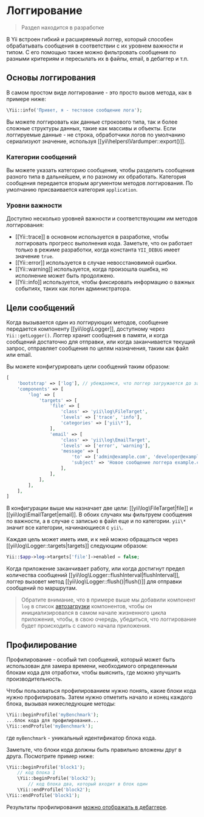 Логгирование
============

> Раздел находится в разработке

В Yii встроен гибкий и расширяемый логгер, который способен обрабатывать сообщения в соответствии с их уровнем важности и типом.
С его помощью также можно фильтровать сообщения по разными критериям и пересылать их в файлы, email, в дебаггер и т.п.

Основы логгирования
-------------------

В самом простом виде логгирование - это просто вызов метода, как в примере ниже:

```php
\Yii::info('Привет, я - тестовое сообщение лога');
```

Вы можете логгировать как данные строкового типа, так и более сложные структуры данных, такие как массивы и объекты. 
Если логгируемые данные - не строка, обработчики логов по умолчанию сериализуют значение, используя [[yii\helpers\Vardumper::export()]].

### Категории сообщений

Вы можете указать категорию сообщения, чтобы разделить сообщения разного типа в дальнейшем, и по разному их обработать. 
Категория сообщения передается вторым аргументом методов логгирования. По умолчанию присваивается категория `application`.

### Уровни важности

Доступно несколько уровней важности и соответствующим им методов логгирования:

- [[Yii::trace]] в основном используется в разработке, чтобы логгировать прогресс выполнения кода. Заметьте, что он работает только в 
режиме разработки, когда константа `YII_DEBUG` имеет значение `true`.
- [[Yii::error]] используется в случае невосстановимой ошибки.
- [[Yii::warning]] используется, когда произошла ошибка, но исполнение может быть продолжено.
- [[Yii::info]] используется, чтобы фиксировать информацию о важных событиях, таких как логин администратора.

Цели сообщений
------------------

Когда вызывается один из логгирующих методов, сообщение передается компоненту [[yii\log\Logger]], доступному через 
`Yii::getLogger()`. Логгер хранит сообщения в памяти, и когда сообщений достаточно для отправки, или когда 
заканчивается текущий запрос, отправляет сообщения по целям назначения, таким как файл или email.


Вы можете конфигурировать цели сообщений таким образом:

```php
[
    'bootstrap' => ['log'], // убеждаемся, что логгер загружается до запуска приложения
    'components' => [
        'log' => [
            'targets' => [
                'file' => [
                    'class' => 'yii\log\FileTarget',
                    'levels' => ['trace', 'info'],
                    'categories' => ['yii\*'],
                ],
                'email' => [
                    'class' => 'yii\log\EmailTarget',
                    'levels' => ['error', 'warning'],
                    'message' => [
                        'to' => ['admin@example.com', 'developer@example.com'],
                        'subject' => 'Новое сообщение логгера example.com',
                    ],
                ],
            ],
        ],
    ],
]
```

В конфигурации выше мы назначает две цели: [[yii\log\FileTarget|file]] и [[yii\log\EmailTarget|email]]. В обоих случаях 
мы фильтруем сообщения по важности, а в случае с записью в файл еще и по категории. `yii\*` значит все категории, начинающиеся с `yii\`.

Каждая цель может иметь имя, и к ней можно обращаться через [[yii\log\Logger::targets|targets]] следующим образом:

```php
Yii::$app->log->targets['file']->enabled = false;
```

Когда приложение заканчивает работу, или когда достигнут предел количества сообщений [[yii\log\Logger::flushInterval|flushInterval]], логгер 
вызовет метод [[yii\log\Logger::flush()|flush()]] для отправки сообщений по маршрутам.

> Обратите внимание, что в примере выше мы добавили компонент `log` в список [автозагрузки](runtime-bootstrapping.md) компонентов, чтобы 
он инициализировался в самом начале жизненного цикла приложения, чтобы, в свою очередь, убедиться, что логгирование будет происходить с самого начала 
приложения.


Профилирование
--------------

Профилирование - особый тип сообщений, который может быть использован для замера времени, необходимого определенным 
блокам кода для отработки, чтобы выяснить, где можно улучшить производительность.

Чтобы пользоваться профилированием нужно понять, какие блоки кода нужно профилировать. Затем нужно отметить начало и конец каждого блока, вызывая 
нижеследующие методы:

```php
\Yii::beginProfile('myBenchmark');
...блок кода для профилирования...
\Yii::endProfile('myBenchmark');
```

где `myBenchmark` - уникальный идентификатор блока кода.

Заметьте, что блоки кода должны быть правильно вложены друг в друга. Посмотрите пример ниже:

```php
\Yii::beginProfile('block1');
    // код блока 1
    \Yii::beginProfile('block2');
        // код блока два, который входит в блок один
    \Yii::endProfile('block2');
\Yii::endProfile('block1');
```

Результаты профилирования [можно отображать в дебаггере](module-debug.md).
